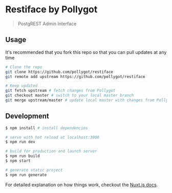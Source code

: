# Restiface by Pollygot

> PostgREST Admin Interface

## Usage 

It's recommended that you fork this repo so that you can pull updates at any time

```bash
# Clone the repo
git clone https://github.com/pollygot/restiface
git remote add upstream https://github.com/pollygot/restiface

# Keep updated
git fetch upstream # fetch changes from Pollygot
git checkout master # switch to your local master branch
git merge upstream/master # update local master with changes from Pollygot
```


## Development

``` bash
$ npm install # install dependencies

# serve with hot reload at localhost:3000
$ npm run dev

# build for production and launch server
$ npm run build
$ npm start

# generate static project
$ npm run generate
```

For detailed explanation on how things work, checkout the [Nuxt.js docs](https://github.com/nuxt/nuxt.js).

